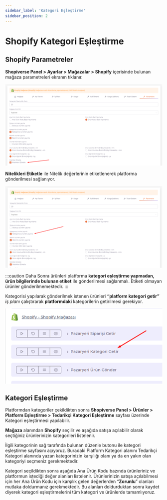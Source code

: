 ```yaml
---
sidebar_label: 'Kategori Eşleştirme'
sidebar_position: 2
---
```



# Shopify Kategori Eşleştirme 

## Shopify Parametreler

**Shopiverse Panel > Ayarlar > Mağazalar > Shopify** içerisinde bulunan mağaza parametreleri ekranın tıklanır.

![ShopifyParameter](../shopify/img/ShopifyParameter.png)

**Nitelikleri Etiketle** ile Nitelik değerlerinin etiketlenerek platforma gönderilmesi sağlanıyor.

![ShopifyParameter2](../shopify/img/ShopifyParameter2.png)

:::caution
Daha Sonra ürünleri platforma **kategori eşleştirme yapmadan, ürün bilgilerinde bulunan etiket** ile gönderilmesi sağlanmalı. Etiketi olmayan ürünler gönderilmemektedir.
:::

Kategorisi yapılarak gönderilmek istenen ürünleri **“platform kategori getir”** *iş planı* çalıştırarak **platformdaki** kategorilerin getirilmesi gerekiyor.

![ShopifyParameter2](../shopify/img/ShpifyJObplan2.png)

## Kategori Eşleştirme

Platformdan kategoriler çekildikten sonra **Shopiverse Panel > Ürünler > Platform Eşleştirme > Tedarikçi Kategori Eşleştirme** sayfası üzerinde Kategori eşleştirmesi yapılabilir.

**Mağaza** alanından **Shopify** seçilir ve aşağıda satışa açılabilir olarak seçtiğiniz ürünlerinizin kategorileri listelenir.

İlgili kategorinin sağ tarafında bulunan düzenle butonu ile kategori eşleştirme sayfasını açıyoruz. Buradaki Platform Kategori alanını Tedarikçi Kategori alanında yazan kategorinizin karşılığı olanı ya da en yakın olan kategoriyi seçmeniz gerekmektedir. 


Kategori seçildikten sonra aşağıda Ana Ürün Kodu bazında ürünleriniz ve platformun istediği değer alanları listelenir. Ürünlerinizin satışa açılabilmesi için her Ana Ürün Kodu için karşılık gelen değerlerden “**Zorunlu**” olanları mutlaka doldurmanız gerekmektedir. Bu alanları doldurduktan sonra kaydet diyerek kategori eşleştirmelerini tüm kategori ve ürünlerde tamamlıyoruz. 




